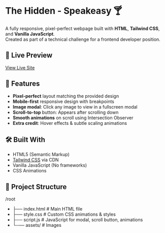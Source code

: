 # The Hidden - Speakeasy 🍸

A fully responsive, pixel-perfect webpage built with **HTML**, **Tailwind CSS**, and **Vanilla JavaScript**.  
Created as part of a technical challenge for a frontend developer position.

## 🚀 Live Preview

[View Live Site](https://the-hidden-speakeasy.netlify.app) <!-- Ganti dengan URL Netlify/Vercel kamu -->

## 📌 Features

- **Pixel-perfect** layout matching the provided design
- **Mobile-first** responsive design with breakpoints
- **Image modal**: Click any image to view in a fullscreen modal
- **Scroll-to-top** button: Appears after scrolling down
- **Smooth animations** on scroll using Intersection Observer
- **Extra credit**: Hover effects & subtle scaling animations

## 🛠️ Built With

- HTML5 (Semantic Markup)
- [Tailwind CSS](https://tailwindcss.com/) via CDN
- Vanilla JavaScript (No frameworks)
- CSS Animations

## 📂 Project Structure

/root

- ├── index.html # Main HTML file
- ├── style.css # Custom CSS animations & styles
- ├── script.js # JavaScript for modal, scroll button, animations
- └-── assets/ # Images
